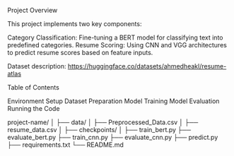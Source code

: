 Project Overview

This project implements two key components:

Category Classification: Fine-tuning a BERT model for classifying text into predefined categories.
Resume Scoring: Using CNN and VGG architectures to predict resume scores based on feature inputs.

Dataset description:
https://huggingface.co/datasets/ahmedheakl/resume-atlas

Table of Contents

Environment Setup
Dataset Preparation
Model Training
Model Evaluation
Running the Code

project-name/
│
├── data/
│   ├── Preprocessed_Data.csv
│   ├── resume_data.csv
│
├── checkpoints/
│
├── train_bert.py
├── evaluate_bert.py
├── train_cnn.py
├── evaluate_cnn.py
├── predict.py
├── requirements.txt
└── README.md











